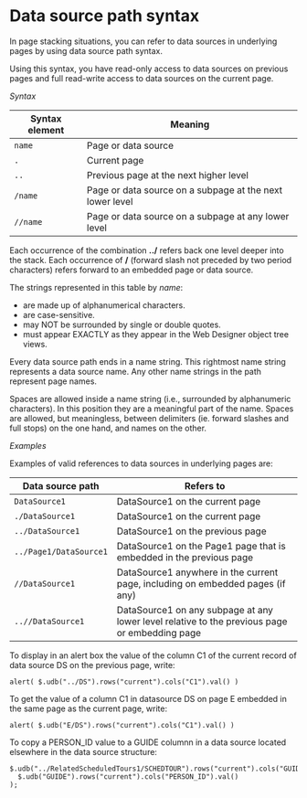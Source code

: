 # Data source path syntax

In page stacking situations, you can refer to data sources in underlying pages by using data source path syntax.

Using this syntax, you have read-only access to data sources on previous pages and full read-write access to data sources on the current page.

*Syntax*

|**Syntax element**|**Meaning**|
|--------|--------|
|`name`  |Page or data source|
|`.`     |Current page|
|`..`    |Previous page at the next higher level|
|`/name` |Page or data source on a subpage at the next lower level|
|`//name`|Page or data source on a subpage at any lower level|



Each occurrence of the combination **../** refers back one level deeper into the stack. Each occurrence of **/** (forward slash not preceded by two period characters) refers forward to an embedded page or data source.

The strings represented in this table by *name*:

- are made up of alphanumerical characters.
- are case-sensitive.
- may NOT be surrounded by single or double quotes.
- must appear EXACTLY as they appear in the Web Designer object tree views.

Every data source path ends in a name string. This rightmost name string represents a data source name. Any other name strings in the path represent page names.

Spaces are allowed inside a name string (i.e., surrounded by alphanumeric characters). In this position they are a meaningful part of the name. Spaces are allowed, but meaningless, between delimiters (ie. forward slashes and full stops) on the one hand, and names on the other.

*Examples*

Examples of valid references to data sources in underlying pages are:

|**Data source path**|**Refers to**|
|--------|--------|
|`DataSource1`|DataSource1 on the current page|
|`./DataSource1`|DataSource1 on the current page|
|`../DataSource1`|DataSource1 on the previous page|
|`../Page1/DataSource1`|DataSource1 on the Page1 page that is embedded in the previous page|
|`//DataSource1`|DataSource1 anywhere in the current page, including on embedded pages (if any)|
|`..//DataSource1`|DataSource1 on any subpage at any lower level relative to the previous page or embedding page|



To display in an alert box the value of the column C1 of the current record of data source DS on the previous page, write:

```
alert( $.udb("../DS").rows("current").cols("C1").val() )
```

To get the value of a column C1 in datasource DS on page E embedded in the same page as the current page, write:

```
alert( $.udb("E/DS").rows("current").cols("C1").val() )
```

To copy a PERSON_ID value to a GUIDE columnn in a data source located elsewhere in the data source structure:

```
$.udb("../RelatedScheduledTours1/SCHEDTOUR").rows("current").cols("GUIDE").val(
  $.udb("GUIDE").rows("current").cols("PERSON_ID").val()
);

```